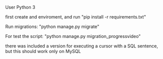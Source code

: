 User Python 3

first create and enviroment, and run "pip install -r requirements.txt"

Run migrations: "python manage.py migrate"

For test the script: "python manage.py migration_progressvideo"

there was included a version for executing a cursor with a SQL sentence, but this should work only on MySQL